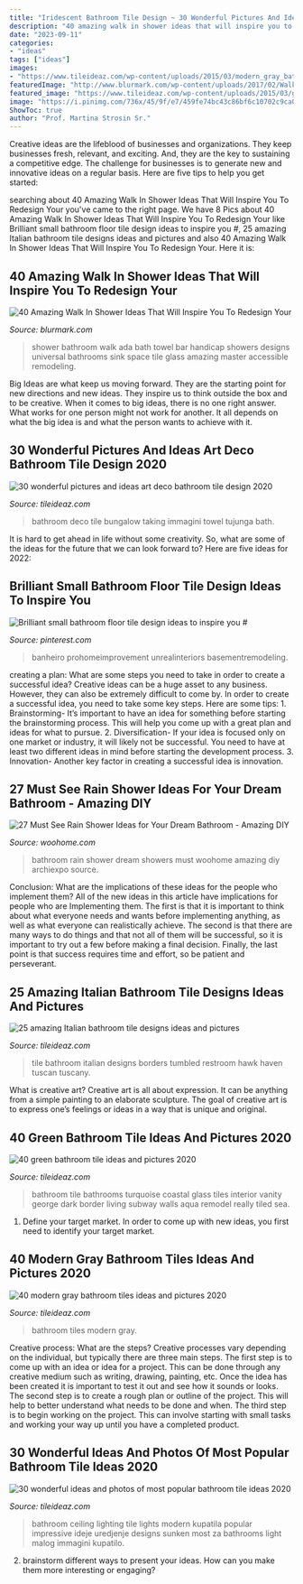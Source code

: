 ```yaml
---
title: "Iridescent Bathroom Tile Design ~ 30 Wonderful Pictures And Ideas Art Deco Bathroom Tile Design 2020"
description: "40 amazing walk in shower ideas that will inspire you to redesign your"
date: "2023-09-11"
categories:
- "ideas"
tags: ["ideas"]
images:
- "https://www.tileideaz.com/wp-content/uploads/2015/03/modern_gray_bathroom_tiles_16.jpg"
featuredImage: "http://www.blurmark.com/wp-content/uploads/2017/02/Walk-in-Shower-Design-9.jpg"
featured_image: "https://www.tileideaz.com/wp-content/uploads/2015/03/green_bathroom_tile_7.jpg"
image: "https://i.pinimg.com/736x/45/9f/e7/459fe74bc43c86bf6c10702c9ca061e4.jpg"
ShowToc: true
author: "Prof. Martina Strosin Sr."
---
```



Creative ideas are the lifeblood of businesses and organizations. They keep businesses fresh, relevant, and exciting. And, they are the key to sustaining a competitive edge. The challenge for businesses is to generate new and innovative ideas on a regular basis. Here are five tips to help you get started:

	

		
searching about 40 Amazing Walk In Shower Ideas That Will Inspire You To Redesign Your you've came to the right page. We have 8 Pics about 40 Amazing Walk In Shower Ideas That Will Inspire You To Redesign Your like Brilliant small bathroom floor tile design ideas to inspire you #, 25 amazing Italian bathroom tile designs ideas and pictures and also 40 Amazing Walk In Shower Ideas That Will Inspire You To Redesign Your. Here it is:
		
    
## 40 Amazing Walk In Shower Ideas That Will Inspire You To Redesign Your

<img loading=lazy src="http://www.blurmark.com/wp-content/uploads/2017/02/Walk-in-Shower-Design-9.jpg" onerror="this.onerror=null;this.src='https://tse2.mm.bing.net/th?id=OIP.9WGI02wbG-AsajegeYP11QHaLF&amp;pid=15.1';" alt="40 Amazing Walk In Shower Ideas That Will Inspire You To Redesign Your">

_Source: blurmark.com_

>shower bathroom walk ada bath towel bar handicap showers designs universal bathrooms sink space tile glass amazing master accessible remodeling. 

	

Big Ideas are what keep us moving forward. They are the starting point for new directions and new ideas. They inspire us to think outside the box and to be creative. When it comes to big ideas, there is no one right answer. What works for one person might not work for another. It all depends on what the big idea is and what the person wants to achieve with it.

    
## 30 Wonderful Pictures And Ideas Art Deco Bathroom Tile Design 2020

<img loading=lazy src="https://www.tileideaz.com/wp-content/uploads/2015/11/bath.Tujunga-bungalow.jpg" onerror="this.onerror=null;this.src='https://tse3.mm.bing.net/th?id=OIP.ZvlDzZGKEeDvv70FvXpDUQHaK3&amp;pid=15.1';" alt="30 wonderful pictures and ideas art deco bathroom tile design 2020">

_Source: tileideaz.com_

>bathroom deco tile bungalow taking immagini towel tujunga bath. 

	

It is hard to get ahead in life without some creativity. So, what are some of the ideas for the future that we can look forward to? Here are five ideas for 2022: 

    
## Brilliant Small Bathroom Floor Tile Design Ideas To Inspire You #

<img loading=lazy src="https://i.pinimg.com/736x/45/9f/e7/459fe74bc43c86bf6c10702c9ca061e4.jpg" onerror="this.onerror=null;this.src='https://tse1.mm.bing.net/th?id=OIP.AbwXhJ9TLqj4v2yW0IW2iAHaLG&amp;pid=15.1';" alt="Brilliant small bathroom floor tile design ideas to inspire you #">

_Source: pinterest.com_

>banheiro prohomeimprovement unrealinteriors basementremodeling. 

	

creating a plan: What are some steps you need to take in order to create a successful idea?
Creative ideas can be a huge asset to any business. However, they can also be extremely difficult to come by. In order to create a successful idea, you need to take some key steps. Here are some tips: 1. Brainstorming- It’s important to have an idea for something before starting the brainstorming process. This will help you come up with a great plan and ideas for what to pursue. 2. Diversification- If your idea is focused only on one market or industry, it will likely not be successful. You need to have at least two different ideas in mind before starting the development process. 3. Innovation- Another key factor in creating a successful idea is innovation.

    
## 27 Must See Rain Shower Ideas For Your Dream Bathroom - Amazing DIY

<img loading=lazy src="http://www.woohome.com/wp-content/uploads/2015/03/Rain-Showers-Bathroom-ideas-woohome-18.jpg" onerror="this.onerror=null;this.src='https://tse2.mm.bing.net/th?id=OIP.gP9JFqnD8rUcIp8Y_mQcJwHaKB&amp;pid=15.1';" alt="27 Must See Rain Shower Ideas for Your Dream Bathroom - Amazing DIY">

_Source: woohome.com_

>bathroom rain shower dream showers must woohome amazing diy archiexpo source. 

	

Conclusion: What are the implications of these ideas for the people who implement them?
All of the new ideas in this article have implications for people who are Implementing them. The first is that it is important to think about what everyone needs and wants before implementing anything, as well as what everyone can realistically achieve. The second is that there are many ways to do things and that not all of them will be successful, so it is important to try out a few before making a final decision. Finally, the last point is that success requires time and effort, so be patient and perseverant.

    
## 25 Amazing Italian Bathroom Tile Designs Ideas And Pictures

<img loading=lazy src="http://www.tileideaz.com/wp-content/uploads/2015/10/italian-natural-borders-replacing-board-black-wall-basins-seats-ceramics-mosaics-inserts-sheet-cubicles-restroom-tumbled-build-bathroom-wall-tile-option-for-modern-home.jpg" onerror="this.onerror=null;this.src='https://tse2.mm.bing.net/th?id=OIP.16sDjM93-GHos5WcXT1JqgHaLH&amp;pid=15.1';" alt="25 amazing Italian bathroom tile designs ideas and pictures">

_Source: tileideaz.com_

>tile bathroom italian designs borders tumbled restroom hawk haven tuscan tuscany. 

	

What is creative art?
Creative art is all about expression. It can be anything from a simple painting to an elaborate sculpture. The goal of creative art is to express one’s feelings or ideas in a way that is unique and original.

    
## 40 Green Bathroom Tile Ideas And Pictures 2020

<img loading=lazy src="https://www.tileideaz.com/wp-content/uploads/2015/03/green_bathroom_tile_7.jpg" onerror="this.onerror=null;this.src='https://tse1.mm.bing.net/th?id=OIP.NGuZVEXn_6AwbgCVIwy6BQHaLH&amp;pid=15.1';" alt="40 green bathroom tile ideas and pictures 2020">

_Source: tileideaz.com_

>bathroom tile bathrooms turquoise coastal glass tiles interior vanity george dark border living subway walls aqua remodel really tiled sea. 

	

1. Define your target market. In order to come up with new ideas, you first need to identify your target market.

    
## 40 Modern Gray Bathroom Tiles Ideas And Pictures 2020

<img loading=lazy src="https://www.tileideaz.com/wp-content/uploads/2015/03/modern_gray_bathroom_tiles_16.jpg" onerror="this.onerror=null;this.src='https://tse1.mm.bing.net/th?id=OIP.52ad4_cWfq_l6Tke46A5ZAHaJ4&amp;pid=15.1';" alt="40 modern gray bathroom tiles ideas and pictures 2020">

_Source: tileideaz.com_

>bathroom tiles modern gray. 

	

Creative process: What are the steps?
Creative processes vary depending on the individual, but typically there are three main steps. The first step is to come up with an idea or idea for a project. This can be done through any creative medium such as writing, drawing, painting, etc. Once the idea has been created it is important to test it out and see how it sounds or looks. The second step is to create a rough plan or outline of the project. This will help to better understand what needs to be done and when. The third step is to begin working on the project. This can involve starting with small tasks and working your way up until you have a completed product.

    
## 30 Wonderful Ideas And Photos Of Most Popular Bathroom Tile Ideas 2020

<img loading=lazy src="https://www.tileideaz.com/wp-content/uploads/2015/11/bathroom-tile1.jpg" onerror="this.onerror=null;this.src='https://tse2.mm.bing.net/th?id=OIP.XfeGBtgtOlT6blppQFKu2QHaJ3&amp;pid=15.1';" alt="30 wonderful ideas and photos of most popular bathroom tile ideas 2020">

_Source: tileideaz.com_

>bathroom ceiling lighting tile lights modern kupatila popular impressive ideje uredjenje designs sunken most za bathrooms light malog immagini kupatilo. 

	

2. brainstorm different ways to present your ideas. How can you make them more interesting or engaging?


